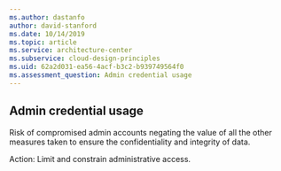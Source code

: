 ```yaml
---
ms.author: dastanfo
author: david-stanford
ms.date: 10/14/2019
ms.topic: article
ms.service: architecture-center
ms.subservice: cloud-design-principles
ms.uid: 62a2d031-ea56-4acf-b3c2-b939749564f0
ms.assessment_question: Admin credential usage
---
```

## Admin credential usage

Risk of compromised admin accounts negating the value of all the other measures taken to ensure the confidentiality and integrity of data.

Action:
Limit and constrain administrative access.
